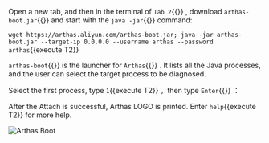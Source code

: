 Open a new tab, and then in the terminal of `Tab 2`{{}} , download `arthas-boot.jar`{{}} and start with the `java -jar`{{}} command:

`wget https://arthas.aliyun.com/arthas-boot.jar; java -jar arthas-boot.jar --target-ip 0.0.0.0 --username arthas --password arthas`{{execute T2}}

`arthas-boot`{{}} is the launcher for `Arthas`{{}} . It lists all the Java processes, and the user can select the target process to be diagnosed.

Select the first process, type `1`{{execute T2}} ，then type `Enter`{{}} ：

After the Attach is successful, Arthas LOGO is printed. Enter `help`{{execute T2}} for more help.

![Arthas Boot](../../assets/arthas-boot.png)
